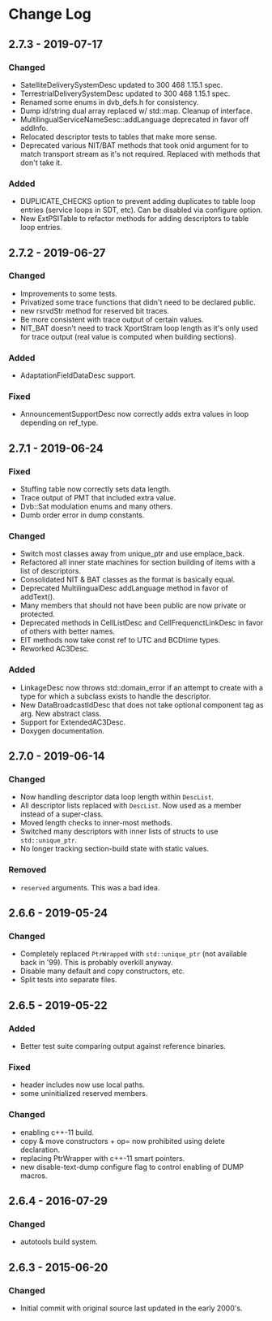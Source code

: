 # Change Log

## 2.7.3 - 2019-07-17
### Changed
* SatelliteDeliverySystemDesc updated to 300 468 1.15.1 spec.
* TerrestrialDeliverySystemDesc updated to 300 468 1.15.1 spec.
* Renamed some enums in dvb_defs.h for consistency.
* Dump id/string dual array replaced w/ std::map. Cleanup of interface.
* MultilingualServiceNameSesc::addLanguage deprecated in favor off
  addInfo.
* Relocated descriptor tests to tables that make more sense.
* Deprecated various NIT/BAT methods that took onid argument for to
  match transport stream as it's not required. Replaced with methods
  that don't take it.

### Added
* DUPLICATE_CHECKS option to prevent adding duplicates to table loop
  entries (service loops in SDT, etc). Can be disabled via configure
  option.
* New ExtPSITable to refactor methods for adding descriptors to table
  loop entries.

## 2.7.2 - 2019-06-27
### Changed
* Improvements to some tests.
* Privatized some trace functions that didn't need to be declared
  public.
* new rsrvdStr method for reserved bit traces.
* Be more consistent with trace output of certain values.
* NIT_BAT doesn't need to track XportStram loop length as it's only
  used for trace output (real value is computed when building
  sections).

### Added
* AdaptationFieldDataDesc support.

### Fixed
* AnnouncementSupportDesc now correctly adds extra values in loop
  depending on ref_type.


## 2.7.1 - 2019-06-24
### Fixed
* Stuffing table now correctly sets data length.
* Trace output of PMT that included extra value.
* Dvb::Sat modulation enums and many others.
* Dumb order error in dump constants.

### Changed
* Switch most classes away from unique_ptr and use emplace_back.
* Refactored all inner state machines for section building of items
  with a list of descriptors.
* Consolidated NIT & BAT classes as the format is basically equal.
* Deprecated MultilingualDesc addLanguage method in favor of
  addText().
* Many members that should not have been public are now private or
  protected.
* Deprecated methods in CellListDesc and CellFrequenctLinkDesc in
  favor of others with better names.
* EIT methods now take const ref to UTC and BCDtime types.
* Reworked AC3Desc.

### Added
* LinkageDesc now throws std::domain_error if an attempt to create
  with a type for which a subclass exists to handle the descriptor.
* New DataBroadcastIdDesc that does not take optional component tag as
  arg. New abstract class.
* Support for ExtendedAC3Desc.
* Doxygen documentation.

## 2.7.0 - 2019-06-14
### Changed
* Now handling descriptor data loop length within `DescList`.
* All descriptor lists replaced with `DescList`. Now used as a member
  instead of a super-class.
* Moved length checks to inner-most methods.
* Switched many descriptors with inner lists of structs to use
  `std::unique_ptr`.
* No longer tracking section-build state with static values.

### Removed
* `reserved` arguments. This was a bad idea.

## 2.6.6 - 2019-05-24
### Changed
* Completely replaced `PtrWrapped` with `std::unique_ptr` (not available
  back in '99). This is probably overkill anyway.
* Disable many default and copy constructors, etc.
* Split tests into separate files.

## 2.6.5 - 2019-05-22
### Added
* Better test suite comparing output against reference binaries.

### Fixed
* header includes now use local paths.
* some uninitialized reserved members.

### Changed
* enabling c++-11 build.
* copy & move constructors + op= now prohibited using delete declaration.
* replacing PtrWrapper with c++-11 smart pointers.
* new disable-text-dump configure flag to control enabling of DUMP macros.

## 2.6.4 - 2016-07-29
### Changed
* autotools build system.

## 2.6.3 - 2015-06-20
### Changed
* Initial commit with original source last updated in the early
  2000's.
